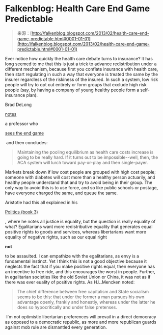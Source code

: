 <!--yml
category: 未分类
date: 2024-05-12 20:09:44
-->

# Falkenblog: Health Care End Game Predictable

> 来源：[http://falkenblog.blogspot.com/2013/02/health-care-end-game-predictable.html#0001-01-01](http://falkenblog.blogspot.com/2013/02/health-care-end-game-predictable.html#0001-01-01)

Ever notice how quickly the health care debate turns to insurance? It has long seemed to me that this is just a trick to advance redistribution under a different mechanism, because first you conflate insurance with health care, then start regulating in such a way that everyone is treated the same by the insurer regardless of the riskiness of the insured. In such a system, low risk people will try to opt out entirely or form groups that exclude high risk people (say, by having a company of young healthy people form a self-insurance plan).

Brad DeLong

[notes](http://delong.typepad.com/sdj/2013/02/ann-marie-marciarille-self-insurance-by-small-employers-and-the-possible-breakdown-of-community-rating-under-the-aca.html)

a professor who

[sees the end game](http://delong.typepad.com/annmariemarciarille/2013/02/self-insurance-by-small-employers-under-the-aca.html)

 and then concludes:

> Maintaining the pooling equilibrium as health care costs increase is going to be really hard. If it turns out to be impossible--well, then, the ACA system will lurch toward pay-or-play and then single-payer.

Markets break down if low cost people are grouped with high cost people; someone with diabetes will cost more than a healthy person actuarily, and healthy people understand that and try to avoid being in their group. The only way to avoid this is to use force, and so like public schools or postage, have everyone charged the same, and queue the same.

Aristotle had this all explained in his

[Politics (book 3)](http://www.constitution.org/ari/polit_03.htm)

, where he notes all justice is equality, but the question is really equality of what? Egalitarians want more redistributive equality that generates equal positive rights to goods and services, whereas libertarians want more equality of negative rights, such as our equal right

**not**

to be assaulted. I can empathize with the egalitarians, as envy is a fundamental instinct. Yet I think this is not a good objective because it neglects the fact that if you make positive rights equal, then everyone has an incentive to free ride, and this encourages the worst in people. Further, in egalitarian societies like the old Soviet Union or China, it was not as if there was ever euality of positive rights. As H.L.Mencken noted:

> The chief difference between free capitalism and State socialism seems to be this: that under the former a man pursues his own advantage openly, frankly and honestly, whereas under the latter he does so hypocritically and under false pretenses.

 I'm not optimistic libertarian preferences will prevail in a direct democracy as opposed to a democratic republic, as more and more republican guards against mob rule are dismantled every generation.